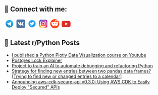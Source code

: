 ## 🔎 Connect with me:
[<img src="https://github.com/bullbesh/bullbesh/blob/main/images/Telegram.png" width="32" height="32" />](https://t.me/bullbesh)
[<img src="https://github.com/bullbesh/bullbesh/blob/main/images/VK.png" width="32" height="32" />](https://vk.com/bullbesh)
[<img src="https://github.com/bullbesh/bullbesh/blob/main/images/Twitter.png" width="32" height="32" />](https://twitter.com/bullbesh1)
[<img src="https://github.com/bullbesh/bullbesh/blob/main/images/Instagram.png" width="32" height="32" />](https://www.instagram.com/bullbesh)
[<img src="https://github.com/bullbesh/bullbesh/blob/main/images/Reddit.png" width="32" height="32" />](https://www.reddit.com/user/bullbesh)
[<img src="https://github.com/bullbesh/bullbesh/blob/main/images/YouTube.png" width="32" height="32" />](https://www.youtube.com/channel/UCtfjRs6uzgq5mfm8S06WTcg)

## 📕 Latest r/Python Posts
<!-- BLOG-POST-LIST:START -->
- [I published a Python Plotly Data Visualization course on Youtube](https://www.reddit.com/r/Python/comments/13kgvoe/i_published_a_python_plotly_data_visualization/)
- [Postgres Lock Explainer](https://www.reddit.com/r/Python/comments/13kgod5/postgres_lock_explainer/)
- [Project to train an AI to automate debugging and refactoring Python](https://www.reddit.com/r/Python/comments/13kdiub/project_to_train_an_ai_to_automate_debugging_and/)
- [Strategy for finding new entries between two pandas data frames? [Trying to find new or changed entries to a calendar]](https://www.reddit.com/r/Python/comments/13kbkwn/strategy_for_finding_new_entries_between_two/)
- [Announcing aws-cdk-secure-api v0.3.0: Using AWS CDK to Easily Deploy &quot;Secured&quot; APIs](https://www.reddit.com/r/Python/comments/13kbd5s/announcing_awscdksecureapi_v030_using_aws_cdk_to/)
<!-- BLOG-POST-LIST:END -->
